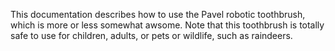 This documentation describes how to use the Pavel robotic
toothbrush, which is more or less somewhat awsome.
Note that this toothbrush is totally safe to use for children,
adults, or pets or wildlife, such as raindeers.
